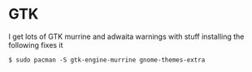 GTK
===
I get lots of GTK murrine and adwaita warnings with stuff installing the
following fixes it
```
$ sudo pacman -S gtk-engine-murrine gnome-themes-extra
```

